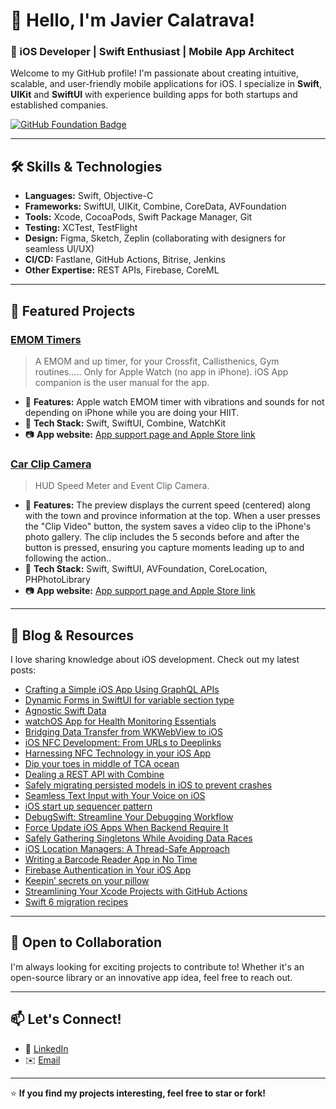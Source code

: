 # 👋 Hello, I'm Javier Calatrava!  

### 🚀 iOS Developer | Swift Enthusiast | Mobile App Architect  

Welcome to my GitHub profile! I'm passionate about creating intuitive, scalable, and user-friendly mobile applications for iOS. I specialize in **Swift**, **UIKit** and **SwiftUI** with experience building apps for both startups and established companies.  

[![GitHub Foundation Badge](https://img.shields.io/badge/GitHub%20Foundation-Member-blue?logo=github&style=for-the-badge)](https://www.credly.com/badges/a528f5c3-8e16-452d-aa16-6790821fc4bc/public_url)

---

## 🛠️ Skills & Technologies  
- **Languages:** Swift, Objective-C  
- **Frameworks:** SwiftUI, UIKit, Combine, CoreData, AVFoundation  
- **Tools:** Xcode, CocoaPods, Swift Package Manager, Git  
- **Testing:** XCTest, TestFlight  
- **Design:** Figma, Sketch, Zeplin (collaborating with designers for seamless UI/UX)  
- **CI/CD:** Fastlane, GitHub Actions, Bitrise, Jenkins
- **Other Expertise:** REST APIs, Firebase, CoreML

---

## 📱 Featured Projects  

### **[EMOM Timers](https://github.com/JaCaLla/RoundTimer)**  
> A EMOM and up timer, for your Crossfit, Callisthenics, Gym routines….. Only for Apple Watch (no app in iPhone).  iOS App companion is the user manual for the app.  
- 🌟 **Features:** Apple watch EMOM timer with vibrations and sounds for not depending on iPhone while you are doing your HIIT.
- 🚀 **Tech Stack:** Swift, SwiftUI, Combine, WatchKit  
- 📷 **App website:** [App support page and Apple Store link](https://javios.eu/emom-timers/)

### **[Car Clip Camera](https://github.com/JaCaLla/SMOC)**  
> HUD Speed Meter and Event Clip Camera.  
- 🌟 **Features:** The preview displays the current speed (centered) along with the town and province information at the top. When a user presses the "Clip Video" button, the system saves a video clip to the iPhone's photo gallery. The clip includes the 5 seconds before and after the button is pressed, ensuring you capture moments leading up to and following the action..
- 🚀 **Tech Stack:** Swift, SwiftUI, AVFoundation, CoreLocation, PHPhotoLibrary
- 📷 **App website:** [App support page and Apple Store link](https://javios.eu/car-clip-camera/)


---

## 📖 Blog & Resources  

I love sharing knowledge about iOS development. Check out my latest posts:  
- [Crafting a Simple iOS App Using GraphQL APIs](https://javios.eu/uncategorized/crafting-a-simple-ios-app-using-graphql-apis/)  
- [Dynamic Forms in SwiftUI for variable section type](https://javios.eu/uncategorized/dynamic-forms-in-swiftui-for-variable-section-type/)
- [Agnostic Swift Data](https://javios.eu/swift/agnostic-swift-data/)
- [watchOS App for Health Monitoring Essentials](https://javios.eu/swift/watchos-app-for-health-monitoring-essentials/)
- [Bridging Data Transfer from WKWebView to iOS](https://javios.eu/swift/bridging-data-transfer-from-wkwebview-to-ios/)
- [iOS NFC Development: From URLs to Deeplinks](https://javios.eu/uncategorized/ios-nfc-development-from-urls-to-deeplinks/)
- [Harnessing NFC Technology in your iOS App](https://javios.eu/swift/harnessing-nfc-technology-in-your-ios-app/)
- [Dip your toes in middle of TCA ocean](https://javios.eu/swift/dip-your-toes-in-middle-of-tca-ocean/)
- [Dealing a REST API with Combine](https://javios.eu/swift/dealing-a-rest-api-with-combine/)
- [Safely migrating persisted models in iOS to prevent crashes](https://javios.eu/swift/safely-migrating-persisted-models-in-ios-to-prevent-crashes/)
- [Seamless Text Input with Your Voice on iOS](https://javios.eu/swift/seamless-text-input-with-your-voice-on-ios/)
- [iOS start up sequencer pattern](https://javios.eu/swift/ios-start-up-sequencer-pattern/)
- [DebugSwift: Streamline Your Debugging Workflow](https://javios.eu/uncategorized/debugswift-streamline-your-debugging-workflow/)
- [Force Update iOS Apps When Backend Require It](https://javios.eu/swift/force-update-ios-apps-when-backend-require-it/)
- [Safely Gathering Singletons While Avoiding Data Races](https://javios.eu/swift/safely-gathering-singletons-while-avoiding-data-races/)
- [iOS Location Managers: A Thread-Safe Approach](https://javios.eu/swift/ios-location-managers-a-thread-safe-approach/)
- [Writing a Barcode Reader App in No Time](https://javios.eu/swift/writing-a-barcode-reader-app-in-no-time/)
- [Firebase Authentication in Your iOS App](https://javios.eu/github/firebase-authentication-in-your-ios-app/)
- [Keepin’ secrets on your pillow](https://javios.eu/xcode/keepin-secrets-on-your-pillow/)
- [Streamlining Your Xcode Projects with GitHub Actions](https://javios.eu/github/streamlining-your-xcode-projects-with-github-actions/)
- [Swift 6 migration recipes](https://javios.eu/swift/swift-6-migration-recipes/)

---

## 🎯 Open to Collaboration  

I'm always looking for exciting projects to contribute to! Whether it's an open-source library or an innovative app idea, feel free to reach out.  

---

## 📫 Let's Connect!  
- 💼 [LinkedIn](https://www.linkedin.com/in/javier-calatrava-3abb857/)  
- ✉️ [Email](javi.calatrava@gmail.com)  

---

⭐ **If you find my projects interesting, feel free to star or fork!**  

